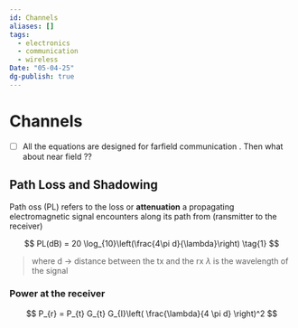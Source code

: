 ```yaml
---
id: Channels
aliases: []
tags:
  - electronics
  - communication
  - wireless
Date: "05-04-25"
dg-publish: true
---
```

# Channels
- [ ] All the equations are designed for farfield communication . Then what about near field ?? 

## Path Loss and Shadowing 
Path oss (PL) refers to the loss or **attenuation** a propagating electromagnetic signal encounters along its path from (ransmitter to the receiver) 

$$
PL(dB) = 20 \log_{10}\left(\frac{4\pi d}{\lambda}\right)  \tag{1}
$$
> where 
> d -> distance between the tx and the rx
> $\lambda$ is the wavelength of the signal

### Power at the receiver
$$
P_{r}  = P_{t} G_{t} G_{I}\left( \frac{\lambda}{4 \pi d} \right)^2
$$
